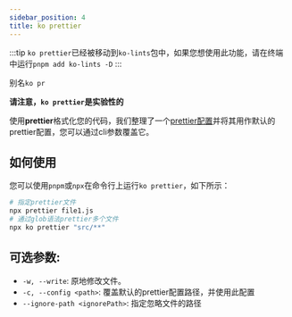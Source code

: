 ```yaml
---
sidebar_position: 4
title: ko prettier
---
```


:::tip
`ko prettier`已经被移动到`ko-lints`包中，如果您想使用此功能，请在终端中运行`pnpm add ko-lints -D`
:::

别名`ko pr`

**请注意，`ko prettier`是实验性的**

使用**prettier**格式化您的代码，我们整理了一个[prettier配置](https://github.com/DTStack/ko/blob/master/packages/ko-config/prettier.js)并将其用作默认的prettier配置，您可以通过cli参数覆盖它。

## 如何使用
您可以使用`pnpm`或`npx`在命令行上运行`ko prettier`，如下所示：

``` bash
# 指定prettier文件
npx prettier file1.js
# 通过glob语法prettier多个文件
npx ko prettier "src/**"
```

## 可选参数:

* `-w, --write`: 原地修改文件。
* `-c, --config <path>`: 覆盖默认的prettier配置路径，并使用此配置
* `--ignore-path <ignorePath>`: 指定忽略文件的路径

